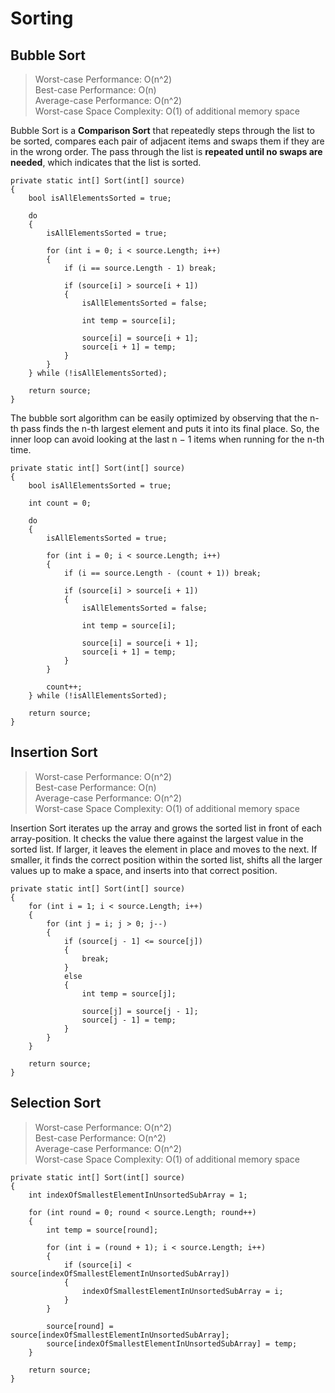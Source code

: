 # Sorting

## Bubble Sort

> Worst-case Performance: O(n^2)    
> Best-case Performance: O(n)    
> Average-case Performance: O(n^2)    
> Worst-case Space Complexity: O(1) of additional memory space    

Bubble Sort is a **Comparison Sort** that repeatedly steps through the list to be sorted, compares each pair of adjacent items and swaps them if they are in the wrong order. The pass through the list is **repeated until no swaps are needed**, which indicates that the list is sorted.

```
private static int[] Sort(int[] source)
{
    bool isAllElementsSorted = true;

    do
    {
        isAllElementsSorted = true;

        for (int i = 0; i < source.Length; i++)
        {
            if (i == source.Length - 1) break;

            if (source[i] > source[i + 1])
            {
                isAllElementsSorted = false;

                int temp = source[i];

                source[i] = source[i + 1];
                source[i + 1] = temp;
            }
        }
    } while (!isAllElementsSorted);

    return source;
}
```

The bubble sort algorithm can be easily optimized by observing that the n-th pass finds the n-th largest element and puts it into its final place. So, the inner loop can avoid looking at the last n − 1 items when running for the n-th time.

```
private static int[] Sort(int[] source)
{
    bool isAllElementsSorted = true;
    
    int count = 0;

    do
    {
        isAllElementsSorted = true;

        for (int i = 0; i < source.Length; i++)
        {
            if (i == source.Length - (count + 1)) break;

            if (source[i] > source[i + 1])
            {
                isAllElementsSorted = false;

                int temp = source[i];

                source[i] = source[i + 1];
                source[i + 1] = temp;
            }
        }

        count++;
    } while (!isAllElementsSorted);

    return source;
}
```

## Insertion Sort

> Worst-case Performance: O(n^2)    
> Best-case Performance: O(n)    
> Average-case Performance: O(n^2)    
> Worst-case Space Complexity: O(1) of additional memory space    

Insertion Sort iterates up the array and grows the sorted list in front of each array-position. It checks the value there against the largest value in the sorted list. If larger, it leaves the element in place and moves to the next. If smaller, it finds the correct position within the sorted list, shifts all the larger values up to make a space, and inserts into that correct position.

```
private static int[] Sort(int[] source)
{
    for (int i = 1; i < source.Length; i++)
    {
        for (int j = i; j > 0; j--)
        {
            if (source[j - 1] <= source[j])
            {
                break;
            }
            else
            {
                int temp = source[j];

                source[j] = source[j - 1];
                source[j - 1] = temp;
            }
        }
    }

    return source;
}
```

## Selection Sort

> Worst-case Performance: O(n^2)    
> Best-case Performance: O(n^2)    
> Average-case Performance: O(n^2)    
> Worst-case Space Complexity: O(1) of additional memory space    

```
private static int[] Sort(int[] source)
{
    int indexOfSmallestElementInUnsortedSubArray = 1;

    for (int round = 0; round < source.Length; round++)
    {
        int temp = source[round];

        for (int i = (round + 1); i < source.Length; i++)
        {
            if (source[i] < source[indexOfSmallestElementInUnsortedSubArray])
            {
                indexOfSmallestElementInUnsortedSubArray = i;
            }
        }

        source[round] = source[indexOfSmallestElementInUnsortedSubArray];
        source[indexOfSmallestElementInUnsortedSubArray] = temp;
    }

    return source;
}
```
